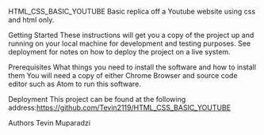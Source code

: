 HTML_CSS_BASIC_YOUTUBE
Basic replica off a Youtube website using css and html only.

Getting Started
These instructions will get you a copy of the project up and running on your local machine for development and testing purposes. See deployment for notes on how to deploy the project on a live system.

Prerequisites
What things you need to install the software and how to install them You will need a copy of either Chrome Browser and source code editor such as Atom to run this software.

Deployment
This project can be found at the following address:https://github.com/Tevin2119/HTML_CSS_BASIC_YOUTUBE

Authors
Tevin Muparadzi
